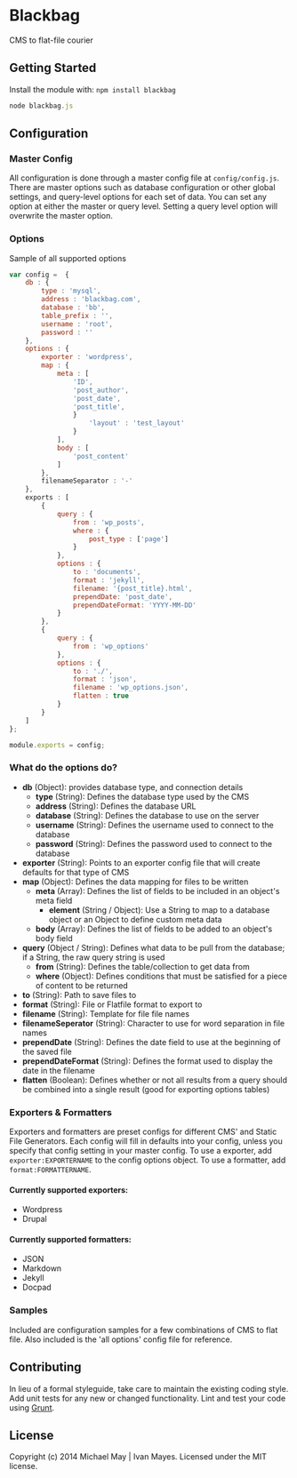 # Blackbag

CMS to flat-file courier

## Getting Started
Install the module with: `npm install blackbag`

```javascript
node blackbag.js
```

## Configuration
### Master Config
All configuration is done through a master config file at  `config/config.js`.  There are master options such as database configuration or other global settings, and query-level options for each set of data.  You can set any option at either the master or query level.  Setting a query level option will overwrite the master option.

### Options
Sample of all supported options

```javascript
var config =  {
	db : {
		type : 'mysql',
		address : 'blackbag.com',
		database : 'bb',
		table_prefix : '',
		username : 'root',
		password : ''
	},
	options : {
		exporter : 'wordpress',
		map : {
			meta : [
				'ID',
				'post_author',
				'post_date',
				'post_title',
				}
					'layout' : 'test_layout'
				}
			],
			body : [
				'post_content'
			]
		},
		filenameSeparator : '-'
	},
	exports : [
		{
			query : {
				from : 'wp_posts',
				where : {
					post_type : ['page']
				}
			},
			options : {
				to : 'documents',
				format : 'jekyll',
				filename: '{post_title}.html',
				prependDate: 'post_date',
				prependDateFormat: 'YYYY-MM-DD'
			}
		},
		{
			query : {
				from : 'wp_options'
			},
			options : {
				to : './',
				format : 'json',
				filename : 'wp_options.json',
				flatten : true
			}
		}
	]
};

module.exports = config;
```
### What do the options do?

* **db** (Object): provides database type, and connection details
	* **type** (String): Defines the database type used by the CMS
	* **address** (String): Defines the database URL
	* **database** (String): Defines the database to use on the server
	* **username** (String): Defines the username used to connect to the database
	* **password** (String): Defines the password used to connect to the database
* **exporter** (String): Points to an exporter config file that will create defaults for that type of CMS
* **map** (Object): Defines the data mapping for files to be written
	* **meta** (Array): Defines the list of fields to be included in an object's meta field
		* **element** (String / Object): Use a String to map to a database object or an Object to define custom meta data
	* **body** (Array): Defines the list of fields to be added to an object's body field
* **query** (Object / String): Defines what data to be pull from the database; if a String, the raw query string is used
	* **from** (String): Defines the table/collection to get data from
	* **where** (Object): Defines conditions that must be satisfied for a piece of content to be returned
* **to** (String): Path to save files to
* **format** (String): File or Flatfile format to export to
* **filename** (String): Template for file file names
* **filenameSeperator** (String): Character to use for word separation in file names
* **prependDate** (String): Defines the date field to use at the beginning of the saved file
* **prependDateFormat** (String): Defines the format used to display the date in the filename
* **flatten** (Boolean): Defines whether or not all results from a query should be combined into a single result (good for exporting options tables)

### Exporters & Formatters
Exporters and formatters are preset configs for different CMS' and Static File Generators.  Each config will fill in defaults into your config, unless you specify that config setting in your master config.  To use a exporter, add `exporter:EXPORTERNAME` to the config options object.  To use a formatter, add `format:FORMATTERNAME`.

#### Currently supported exporters:
* Wordpress
* Drupal

#### Currently supported formatters:
* JSON
* Markdown
* Jekyll
* Docpad

### Samples
Included are configuration samples for a few combinations of CMS to flat file.  Also included is the 'all options' config file for reference.


## Contributing
In lieu of a formal styleguide, take care to maintain the existing coding style. Add unit tests for any new or changed functionality. Lint and test your code using [Grunt](http://gruntjs.com/).

## License
Copyright (c) 2014 Michael May | Ivan Mayes. Licensed under the MIT license.
